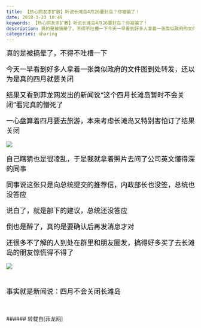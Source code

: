 ```yaml
---
title: 【热心网友求扩散】听说长滩岛4月26要封岛？你被骗了！
date: 2018-3-23 10:49
keywords: 【热心网友求扩散】听说长滩岛4月26要封岛？你被骗了！
description: 真的是被搞晕了，不得不吐槽一下今天一早看到好多人拿着一张类似政府的文件图到处转发，还以为是真的四月就要关闭结果又看到菲龙网发出的新闻说“这个四月长滩岛暂时不会关闭”看完真的懵死了一心盘算着四月要去旅游，本来考虑长滩岛又特别害怕订了结果关闭自己瞎猜也是很凌乱，于是我就拿着照片去问了公司英文懂得深的同事同事说这张只是向总统提交的推荐信，内政部长也没签，总统也没答应说白了，就是部下的建议，总统还没答应倒也是醉了，真的是要确认后再发消息才对还很多不了解的人到处在群里和朋友圈发，搞得好多买了去长滩岛的朋友惊慌得不得了事实就是新闻说：四月不会关闭长滩岛
categories: sharing
---
```

<td class="t_f" id="postmessage_1204204">

<div align="left"><font size="4"><font color="#000000">真的是被搞晕了，不得不吐槽一下</font></font></div><br/>
<div align="left"><font size="4"><font color="#000000">今天一早看到好多人拿着一张类似政府的文件图到处转发，还以为是真的四月就要关闭</font></font></div><br/>
<div align="left"><font size="4"><font color="#000000">结果又看到菲龙网发出的新闻说“这个四月长滩岛暂时不会关闭”看完真的懵死了</font></font></div><br/>
<div align="left"><font size="4"><font color="#000000">一心盘算着四月要去旅游，本来考虑长滩岛又特别害怕订了结果关闭</font></font></div><br/>
<div align="left">

<img aid="793790" data-cf-modified-6662ab00dafb33a046a2e002-="" file="data/attachment/forum/201803/23/165347uso3clc6n3uhnpyp.jpg.thumb.jpg" id="aimg_793790" inpost="1" onclick="" onmouseover="" src="http://www.flw.ph/data/attachment/forum/201803/23/165347uso3clc6n3uhnpyp.jpg" style="cursor:pointer" zoomfile="data/attachment/forum/201803/23/165347uso3clc6n3uhnpyp.jpg"/>


</div><br/>
<div align="left"><font size="4"><font color="#000000">自己瞎猜也是很凌乱，于是我就拿着照片去问了公司英文懂得深的同事</font></font></div><br/>
<div align="left"><font size="4"><font color="#000000">同事说这张只是向总统提交的推荐信，内政部长也没签，总统也没答应</font></font></div><br/>
<div align="left"><font size="4"><font color="#000000">说白了，就是部下的建议，总统还没答应</font></font></div><br/>
<div align="left"><font size="4"><font color="#000000">倒也是醉了，真的是要确认后再发消息才对</font></font></div><br/>
<div align="left"><font size="4"><font color="#000000">还很多不了解的人到处在群里和朋友圈发，搞得好多买了去长滩岛的朋友惊慌得不得了</font></font></div><br/>
<div align="left"><font size="4"><font color="#000000">

<img aid="793306" data-cf-modified-6662ab00dafb33a046a2e002-="" file="data/attachment/forum/201803/23/103736qjm7nh864gzzn6uj.jpg.thumb.jpg" id="aimg_793306" inpost="1" onclick="" onmouseover="" src="http://www.flw.ph/data/attachment/forum/201803/23/103736qjm7nh864gzzn6uj.jpg" style="cursor:pointer" zoomfile="data/attachment/forum/201803/23/103736qjm7nh864gzzn6uj.jpg"/>


</font></font></div><br/>
<div align="left"><font size="4"><font color="#000000">事实就是新闻说：四月不会关闭长滩岛</font></font></div><br/>
<br/>
<br/>
</td>
###### 转载自[菲龙网]